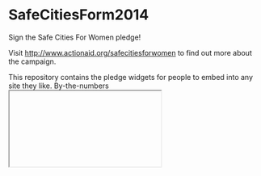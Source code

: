 SafeCitiesForm2014
==================

Sign the Safe Cities For Women pledge!

Visit http://www.actionaid.org/safecitiesforwomen to find out more about the campaign.

This repository contains the pledge widgets for people to embed into any site they like. By-the-numbers <iframe>ing will do the job just fine. All forms are 585px wide and of varying lengths.

Thanks for checking us out!

- @robsafar, ActionAid International
